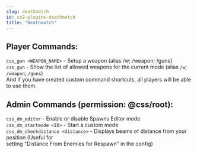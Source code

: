 ```yaml
---
slug: deathmatch
id: cs2-plugins-deathmatch
title: "Deathmatch"
---
```


## Player Commands:
`css_gun <WEAPON_NAME>` - Setup a weapon (alias /w; /weapon; /guns)<br />
`css_gun` - Show the list of allowed weapons for the current mode (alias `/w`; `/weapon`; `/guns`)<br />
And if you have created custom command shortcuts, all players will be able to use them.

## Admin Commands (permission: @css/root):
`css_dm_editor` - Enable or disable Spawns Editor mode<br />
`css_dm_startmode <ID>` - Start a custom mode<br />
`css_dm_checkdistance <distance>` - Displays beams of distance from your position (Useful for <br />setting "Distance From Enemies for Respawn" in the config)
